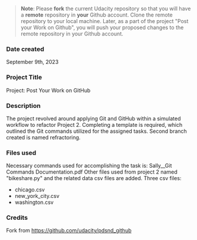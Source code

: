 >**Note**: Please **fork** the current Udacity repository so that you will have a **remote** repository in **your** Github account. Clone the remote repository to your local machine. Later, as a part of the project "Post your Work on Github", you will push your proposed changes to the remote repository in your Github account.

### Date created
September 9th, 2023

### Project Title
Project: Post Your Work on GitHub

### Description
The project revolved around applying Git and GitHub within a simulated workflow to refactor Project 2. Completing a template is required, which outlined the Git commands utilized for the assigned tasks. Second branch created is named refractoring.

### Files used
Necessary commands used for accomplishing the task is: Sally__Git Commands Documentation.pdf
Other files used from project 2 named "bikeshare.py" and the related data csv files are added. Three csv files:
* chicago.csv
* new_york_city.csv
* washington.csv

### Credits
Fork from https://github.com/udacity/pdsnd_github

